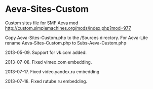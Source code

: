 Aeva-Sites-Custom
=================
Custom sites file for SMF Aeva mod http://custom.simplemachines.org/mods/index.php?mod=977

Copy Aeva-Sites-Custom.php to the /Sources directory.
For Aeva-Lite rename Aeva-Sites-Custom.php to Subs-Aeva-Custom.php

2013-05-09. Support for vk.com added.

2013-07-08. Fixed vimeo.com embedding.

2013-07-17. Fixed video.yandex.ru embedding.

2013-07-18. Fixed rutube.ru embedding.

